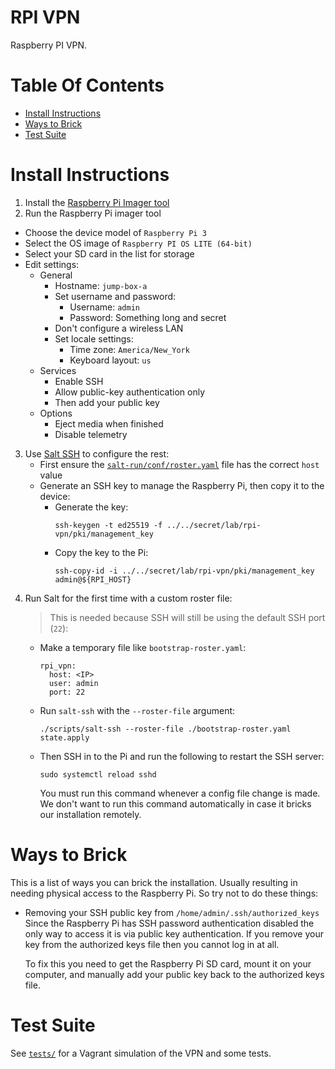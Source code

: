 # RPI VPN
Raspberry PI VPN.

# Table Of Contents
- [Install Instructions](#install-instructions)
- [Ways to Brick](#ways-to-brick)
- [Test Suite](#test-suite)

# Install Instructions
1. Install the [Raspberry Pi Imager tool](https://www.raspberrypi.com/software/)
2. Run the Raspberry Pi imager tool
  - Choose the device model of `Raspberry Pi 3`
  - Select the OS image of `Raspberry PI OS LITE (64-bit)`
  - Select your SD card in the list for storage
  - Edit settings:
    - General
      - Hostname: `jump-box-a`
      - Set username and password:
        - Username: `admin`
        - Password: Something long and secret
      - Don't configure a wireless LAN
      - Set locale settings:
        - Time zone: `America/New_York`
        - Keyboard layout: `us`
    - Services
      - Enable SSH
      - Allow public-key authentication only
      - Then add your public key
    - Options
      - Eject media when finished
      - Disable telemetry
3. Use [Salt SSH](https://docs.saltproject.io/en/latest/topics/ssh/index.html) to configure the rest:
   - First ensure the [`salt-run/conf/roster.yaml`](./salt-run/conf/roster.yaml) file has the correct `host` value
   - Generate an SSH key to manage the Raspberry Pi, then copy it to the device:
     - Generate the key:
       ```
       ssh-keygen -t ed25519 -f ../../secret/lab/rpi-vpn/pki/management_key
       ```
     - Copy the key to the Pi:
       ```
       ssh-copy-id -i ../../secret/lab/rpi-vpn/pki/management_key admin@${RPI_HOST}
       ```
4. Run Salt for the first time with a custom roster file:
   > This is needed because SSH will still be using the default SSH port (`22`):
   - Make a temporary file like `bootstrap-roster.yaml`:
     ```
     rpi_vpn:
       host: <IP>
       user: admin
       port: 22
     ```
   - Run `salt-ssh` with the `--roster-file` argument:
     ```
     ./scripts/salt-ssh --roster-file ./bootstrap-roster.yaml state.apply
     ```
   - Then SSH in to the Pi and run the following to restart the SSH server:
     ```
     sudo systemctl reload sshd
     ```
     You must run this command whenever a config file change is made. We don't want to run this command automatically in case it bricks our installation remotely.
 
# Ways to Brick
This is a list of ways you can brick the installation. Usually resulting in needing physical access to the Raspberry Pi. So try not to do these things:

- Removing your SSH public key from `/home/admin/.ssh/authorized_keys`  
  Since the Raspberry Pi has SSH password authentication disabled the only way to access it is via public key authentication. If you remove your key from the authorized keys file then you cannot log in at all.  
  
  To fix this you need to get the Raspberry Pi SD card, mount it on your computer, and manually add your public key back to the authorized keys file.

# Test Suite
See [`tests/`](./tests) for a Vagrant simulation of the VPN and some tests.
